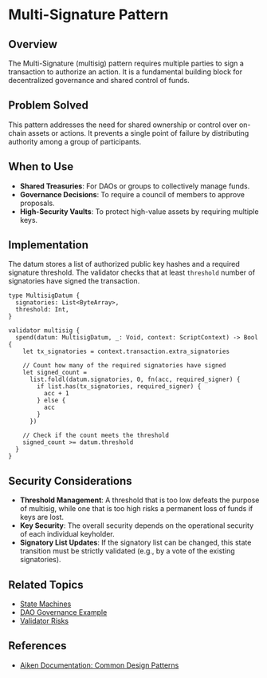 # Multi-Signature Pattern

## Overview

The Multi-Signature (multisig) pattern requires multiple parties to sign a transaction to authorize an action. It is a fundamental building block for decentralized governance and shared control of funds.

## Problem Solved

This pattern addresses the need for shared ownership or control over on-chain assets or actions. It prevents a single point of failure by distributing authority among a group of participants.

## When to Use

- **Shared Treasuries**: For DAOs or groups to collectively manage funds.
- **Governance Decisions**: To require a council of members to approve proposals.
- **High-Security Vaults**: To protect high-value assets by requiring multiple keys.

## Implementation

The datum stores a list of authorized public key hashes and a required signature threshold. The validator checks that at least `threshold` number of signatories have signed the transaction.

```aiken
type MultisigDatum {
  signatories: List<ByteArray>,
  threshold: Int,
}

validator multisig {
  spend(datum: MultisigDatum, _: Void, context: ScriptContext) -> Bool {
    let tx_signatories = context.transaction.extra_signatories

    // Count how many of the required signatories have signed
    let signed_count =
      list.foldl(datum.signatories, 0, fn(acc, required_signer) {
        if list.has(tx_signatories, required_signer) {
          acc + 1
        } else {
          acc
        }
      })

    // Check if the count meets the threshold
    signed_count >= datum.threshold
  }
}
```

## Security Considerations

- **Threshold Management**: A threshold that is too low defeats the purpose of multisig, while one that is too high risks a permanent loss of funds if keys are lost.
- **Key Security**: The overall security depends on the operational security of each individual keyholder.
- **Signatory List Updates**: If the signatory list can be changed, this state transition must be strictly validated (e.g., by a vote of the existing signatories).

## Related Topics

- [State Machines](./state-machines.md)
- [DAO Governance Example](../code-examples/dao-governance.md)
- [Validator Risks](../security/validator-risks.md)

## References

- [Aiken Documentation: Common Design Patterns](https://aiken-lang.org/fundamentals/common-design-patterns)
